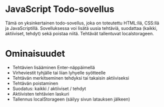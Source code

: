 # JavaScript Todo-sovellus

Tämä on yksinkertainen todo-sovellus, joka on toteutettu HTML:llä, CSS:llä ja JavaScriptillä. Sovelluksessa voi lisätä uusia tehtäviä, suodattaa (kaikki, aktiiviset, tehdyt) sekä poistaa niitä. Tehtävät tallentuvat localstorageen.


# Ominaisuudet

- Tehtävien lisääminen Enter-näppäimellä
- Virheviestit tyhjälle tai liian lyhyelle syötteelle
- Tehtävän merkitseminen tehdyksi tai takaisin aktiiviseksi
- Tehtävän poistaminen
- Suodatus: kaikki / aktiiviset / tehdyt
- Aktiivisten tehtävien laskuri
- Tallennus localStorageen (säilyy sivun latauksen jälkeen)